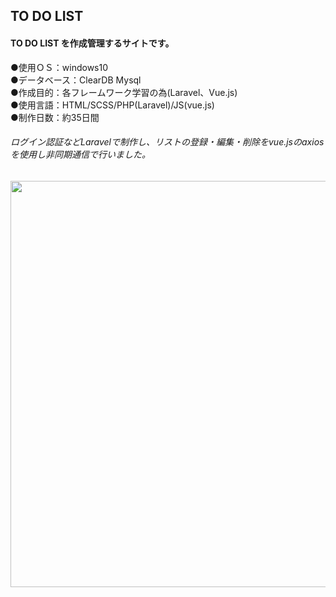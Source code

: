 ## TO DO LIST  
  
#### TO DO LIST を作成管理するサイトです。  
●使用ＯＳ：windows10  
●データベース：ClearDB Mysql  
●作成目的：各フレームワーク学習の為(Laravel、Vue.js)  
●使用言語：HTML/SCSS/PHP(Laravel)/JS(vue.js)  
●制作日数：約35日間

###### ログイン認証などLaravelで制作し、リストの登録・編集・削除をvue.jsのaxiosを使用し非同期通信で行いました。
<img src="https://user-images.githubusercontent.com/73923419/108955658-e77dc380-76b1-11eb-942f-13bc8bbe3f67.gif" width="650px">
